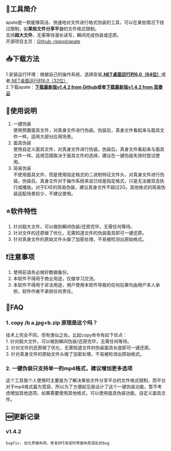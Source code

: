 ## 📑工具简介  
  apate是一款能够简洁、快速地对文件进行格式伪装的工具，可以在某些情况下绕过限制，如**某些文件分享平台**的文件格式限制。  
  支持**超大文件**，无需等待漫长读写，瞬间完成伪装或还原。  
  开源项目主页：[Github: rippod/apate](https://github.com/rippod/apate)  
  
## 📥下载方法
  1.安装运行环境：根据自己的操作系统，选择安装[**.NET桌面运行时6.0（64位）**](https://dotnet.microsoft.com/zh-cn/download/dotnet/thank-you/runtime-desktop-6.0.16-windows-x64-installer)或者[.NET桌面运行时6.0（32位）](https://dotnet.microsoft.com/zh-cn/download/dotnet/thank-you/runtime-desktop-6.0.16-windows-x86-installer)  
  2.下载apate：**[下载最新版v1.4.2 from Github](https://github.com/rippod/apate/releases/download/apate.v1.4.2/apate.v1.4.2.zip)**或者**[下载最新版v1.4.2 from 蓝奏云](https://wwve.lanzoup.com/iEaSU0ymznza)**  
  
## 📗使用说明  
  1. 一键伪装  
  使用预置面具文件，对真身文件进行伪装。伪装后，真身文件看起来与面具文件一样。适用大部分应用场景。  
  2. 面具伪装  
  使用自定义面具文件，对真身文件进行伪装。伪装后，真身文件看起来与面具文件一样。适用范围取决于面具文件的选择，建议在一键伪装失效时尝试使用。  
  3. 简易伪装  
  不使用面具文件，而是使用指定格式的二进制特征文件头，对真身文件进行伪装。伪装后，真身文件对于操作系统来说已经是指定格式，只是无法被双击执行或播放。对于EXE的简易伪装，建议真身文件不超过2G。其他格式的简易伪装适配场景较少，不建议使用。  

## ⭐软件特性  
  1. 针对超大文件，可以做到瞬间伪装/还原完毕，无需任何等待。  
  2. 针对文件的还原做了优化，无需知道文件的伪装面具即可一键还原。  
  3. 针对真身文件的原始文件头做了加密处理，不易被检测出原始格式。  

## ❗注意事项  
  1. 使用前请务必做好数据备份。  
  2. 本软件不得用于商业用途，仅做学习交流。  
  3. 本软件不得用于非法用途，用户使用本软件导致的任何后果均由用户本人承担，软件作者不承担任何责任。  

## 🙋FAQ  
### 1. copy /b a.jpg+b.zip 原理是这个吗？  
  技术上完全不同，但有类似之处。比起copy命令有如下优点：  
    1. 针对超大文件，可以做到瞬间伪装/还原完毕，无需任何等待。  
    2. 针对文件的还原做了优化，无需知道文件的伪装面具长度即可一键还原。  
    3. 针对真身文件的原始文件头做了加密处理，不易被检测出原始格式。  
  
### 2. 一键伪装只支持单一的mp4格式，建议增加更多选项  
  这个工具我个人使用时主要是为了解决某些文件分享平台的文件格式限制，而平台对于mp4格式最为宽容，所以为了方便起见我设计了这个一键伪装功能，暂不考虑增加其他选项。如果需要使用其他格式，可以使用面具伪装功能，自定义面具文件。  

## 🆕更新记录  
  ### v1.4.2  
    bugfix: 优化界面布局，修复DPI改变时界面布局混乱的bug  
